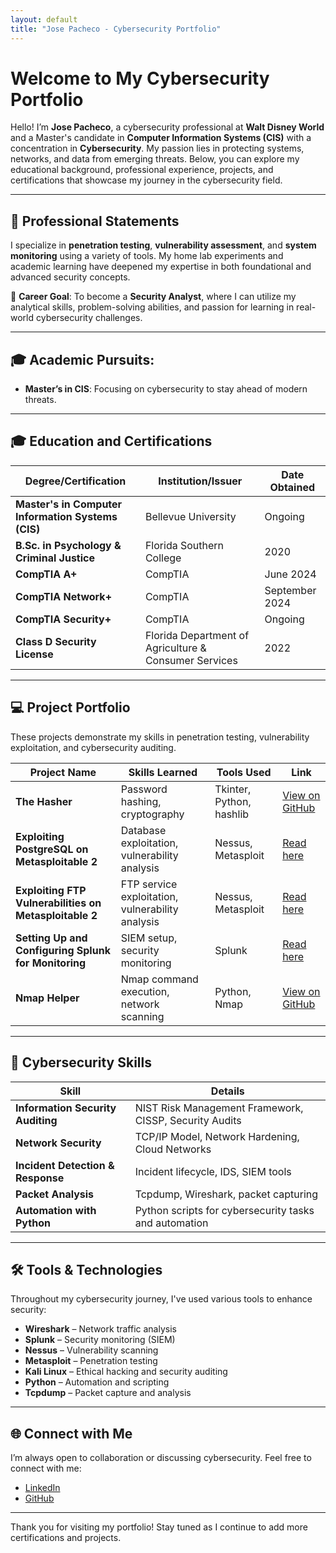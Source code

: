 ```yaml
---
layout: default
title: "Jose Pacheco - Cybersecurity Portfolio"
---
```


# Welcome to My Cybersecurity Portfolio

Hello! I’m **Jose Pacheco**, a cybersecurity professional at **Walt Disney World** and a Master's candidate in **Computer Information Systems (CIS)** with a concentration in **Cybersecurity**. My passion lies in protecting systems, networks, and data from emerging threats. Below, you can explore my educational background, professional experience, projects, and certifications that showcase my journey in the cybersecurity field.

---

## 🔐 **Professional Statements**

I specialize in **penetration testing**, **vulnerability assessment**, and **system monitoring** using a variety of tools. My home lab experiments and academic learning have deepened my expertise in both foundational and advanced security concepts.

📌 **Career Goal**: To become a **Security Analyst**, where I can utilize my analytical skills, problem-solving abilities, and passion for learning in real-world cybersecurity challenges.

---

## 🎓 **Academic Pursuits:**
- **Master’s in CIS**: Focusing on cybersecurity to stay ahead of modern threats.

---

## 🎓 **Education and Certifications**

| **Degree/Certification**                             | **Institution/Issuer**                                                      | **Date Obtained**         |
| ---------------------------------------------------- | --------------------------------------------------------------------------- | ------------------------- |
| **Master's in Computer Information Systems (CIS)**    | Bellevue University                                                         | Ongoing                   |
| **B.Sc. in Psychology & Criminal Justice**           | Florida Southern College                                                    | 2020                      |
| **CompTIA A+**                                       | CompTIA                                                                     | June 2024                 |
| **CompTIA Network+**                                 | CompTIA                                                                     | September 2024            |
| **CompTIA Security+**                                | CompTIA                                                                     | Ongoing                   |
| **Class D Security License**                         | Florida Department of Agriculture & Consumer Services                        | 2022                      |

---

## 💻 **Project Portfolio**

These projects demonstrate my skills in penetration testing, vulnerability exploitation, and cybersecurity auditing.

| **Project Name**                                      | **Skills Learned**                             | **Tools Used**                           | **Link**                                                                                                     |
| ----------------------------------------------------- | ---------------------------------------------- | ---------------------------------------- | ------------------------------------------------------------------------------------------------------------ |
| **The Hasher**                                        | Password hashing, cryptography                 | Tkinter, Python, hashlib                 | [View on GitHub](https://github.com/jgpython/the_hasher)                                                     |
| **Exploiting PostgreSQL on Metasploitable 2**         | Database exploitation, vulnerability analysis  | Nessus, Metasploit                       | [Read here](https://medium.com/@josegpach/exploiting-postgresql-on-metasploitable-2-ec59c2e63328)             |
| **Exploiting FTP Vulnerabilities on Metasploitable 2**| FTP service exploitation, vulnerability analysis| Nessus, Metasploit                      | [Read here](https://medium.com/@josegpach/exploiting-ftp-vulnerabilities-on-metasploitable-2-bbd935d42e23)    |
| **Setting Up and Configuring Splunk for Monitoring**  | SIEM setup, security monitoring                | Splunk                                 | [Read here](https://medium.com/@josegpach/home-lab-series-setting-up-and-configuring-splunk-for-security-monitoring-950833372eb0) |
| **Nmap Helper**                                      | Nmap command execution, network scanning       | Python, Nmap                            | [View on GitHub](https://github.com/jgpython/nmap_helper)                                                    |

---

## 🔧 **Cybersecurity Skills**

| **Skill**                              | **Details**                                                           |
| -------------------------------------- | --------------------------------------------------------------------- |
| **Information Security Auditing**      | NIST Risk Management Framework, CISSP, Security Audits                |
| **Network Security**                   | TCP/IP Model, Network Hardening, Cloud Networks                       |
| **Incident Detection & Response**      | Incident lifecycle, IDS, SIEM tools                                   |
| **Packet Analysis**                    | Tcpdump, Wireshark, packet capturing                                  |
| **Automation with Python**             | Python scripts for cybersecurity tasks and automation                 |

---

## 🛠️ **Tools & Technologies**

Throughout my cybersecurity journey, I've used various tools to enhance security:

- **Wireshark** – Network traffic analysis
- **Splunk** – Security monitoring (SIEM)
- **Nessus** – Vulnerability scanning
- **Metasploit** – Penetration testing
- **Kali Linux** – Ethical hacking and security auditing
- **Python** – Automation and scripting
- **Tcpdump** – Packet capture and analysis

---

## 🌐 **Connect with Me**

I’m always open to collaboration or discussing cybersecurity. Feel free to connect with me:

- [LinkedIn](https://www.linkedin.com/in/jose-pacheco-9a8131b1/)
- [GitHub](https://github.com/jgpython)

---

Thank you for visiting my portfolio! Stay tuned as I continue to add more certifications and projects.

